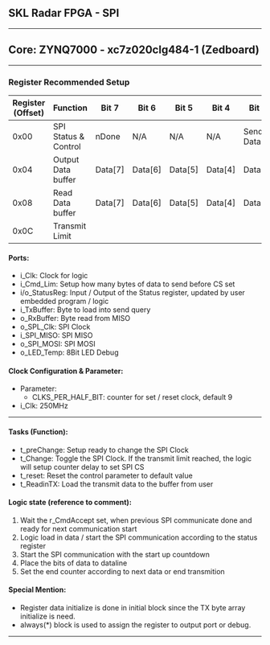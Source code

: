 ## SKL Radar FPGA - SPI
---
## Core: ZYNQ7000 - xc7z020clg484-1 (Zedboard)

---
### Register Recommended Setup
| Register (Offset) | Function | Bit 7 | Bit 6 | Bit 5 | Bit 4 | Bit 3 | Bit 2 | Bit 1 | Bit 0 |
| --- | --- | --- | --- | --- | --- | --- | --- | --- | --- |
| 0x00 |  SPI Status & Control | nDone | N/A | N/A | N/A | Send Data | Receive | Load Data | Reset |
| 0x04 | Output Data buffer | Data[7] | Data[6] | Data[5] | Data[4] | Data[3] | Data[2] | Data[1] | Data[0] |
| 0x08 | Read Data buffer | Data[7] | Data[6] | Data[5] | Data[4] | Data[3] | Data[2] | Data[1] | Data[0] |
| 0x0C | Transmit Limit |  |  |  |  |  |  |  |  |

#### Ports:
- i_Clk: Clock for logic
- i_Cmd_Lim: Setup how many bytes of data to send before CS set
- i/o_StatusReg: Input / Output of the Status register, updated by user embedded program / logic
- i_TxBuffer: Byte to load into send query
- o_RxBuffer: Byte read from MISO
- o_SPL_Clk: SPI Clock
- i_SPI_MISO: SPI MISO
- o_SPI_MOSI: SPI MOSI
- o_LED_Temp: 8Bit LED Debug

#### Clock Configuration & Parameter:
- Parameter:
    - CLKS_PER_HALF_BIT: counter for set / reset clock, default 9
- i_Clk: 250MHz
---

#### Tasks (Function):
- t_preChange: Setup ready to change the SPI Clock
- t_Change: Toggle the SPI Clock. If the transmit limit reached, the logic will setup counter delay to set SPI CS
- t_reset: Reset the control parameter to default value
- t_ReadinTX: Load the transmit data to the buffer from user

#### Logic state (reference to comment):
1. Wait the r_CmdAccept set, when previous SPI communicate done and ready for next communication start
2. Logic load in data / start the SPI communication according to the status register
3. Start the SPI communication with the start up countdown
4. Place the bits of data to dataline
5. Set the end counter according to next data or end transmition

#### Special Mention:
- Register data initialize is done in initial block since the TX byte array initialize is need.
- always(*) block is used to assign the register to output port or debug.
---
